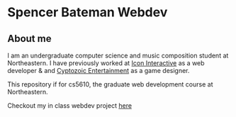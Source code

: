 # Spencer Bateman Webdev

## About me
I am an undergraduate computer science and music composition student at Northeastern.
I have previously worked at [Icon Interactive](http://www.iconinteractive.com/) as a web developer & and [Cyptozoic Entertainment](https://www.cryptozoic.com/) as a game designer.

This repository if for cs5610, the graduate web development course at Northeastern.

Checkout my in class webdev project [here](https://webdev-bateman-spencer.herokuapp.com/assets/index.html)
